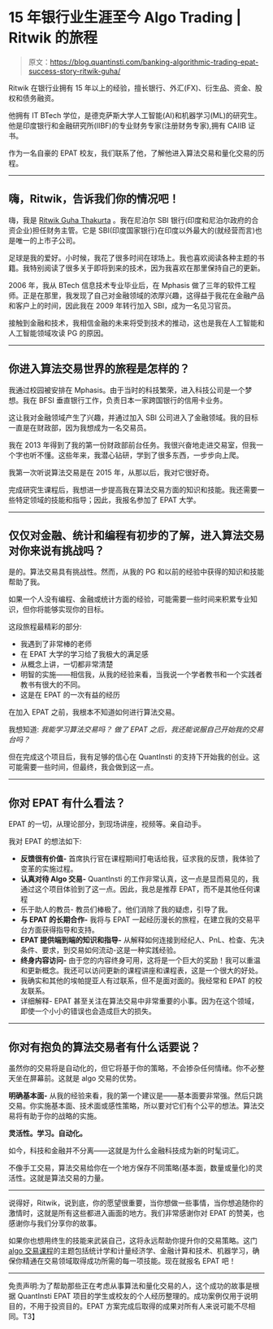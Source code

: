 # 15 年银行业生涯至今 Algo Trading | Ritwik 的旅程

> 原文：<https://blog.quantinsti.com/banking-algorithmic-trading-epat-success-story-ritwik-guha/>

Ritwik 在银行业拥有 15 年以上的经验，擅长银行、外汇(FX)、衍生品、资金、股权和债务融资。

他拥有 IT BTech 学位，是德克萨斯大学人工智能(AI)和机器学习(ML)的研究生。他是印度银行和金融研究所(IIBF)的专业财务专家(注册财务专家),拥有 CAIIB 证书。

作为一名自豪的 EPAT 校友，我们联系了他，了解他进入算法交易和量化交易的历程。

* * *

## 嗨，Ritwik，告诉我们你的情况吧！

嗨，我是 [Ritwik Guha Thakurta](https://www.linkedin.com/in/ritwik-guhathakurta-5a0aa27/) 。我在尼泊尔 SBI 银行(印度和尼泊尔政府的合资企业)担任财务主管。它是 SBI(印度国家银行)在印度以外最大的(就经营而言)也是唯一的上市子公司。

足球是我的爱好。小时候，我花了很多时间在球场上。我也喜欢阅读各种主题的书籍。我特别阅读了很多关于即将到来的技术，因为我喜欢在那里保持自己的更新。

2006 年，我从 BTech 信息技术专业毕业后，在 Mphasis 做了三年的软件工程师。正是在那里，我发现了自己对金融领域的浓厚兴趣，这得益于我花在金融产品和客户上的时间，因此我在 2009 年转行加入 SBI，成为一名见习官员。

接触到金融和技术，我相信金融的未来将受到技术的推动，这也是我在人工智能和人工智能领域攻读 PG 的原因。

* * *

## 你进入算法交易世界的旅程是怎样的？

我通过校园被安排在 Mphasis。由于当时的科技繁荣，进入科技公司是一个梦想。我在 BFSI 垂直银行工作，负责日本一家跨国银行的信用卡业务。

这让我对金融领域产生了兴趣，并通过加入 SBI 公司进入了金融领域。我的目标一直是在财政部，因为我想成为一名交易员。

我在 2013 年得到了我的第一份财政部前台任务。我很兴奋地走进交易室，但我一个字也听不懂。这些年来，我潜心钻研，学到了很多东西，一步步向上爬。

我第一次听说算法交易是在 2015 年，从那以后，我对它很好奇。

完成研究生课程后，我想进一步提高我在算法交易方面的知识和技能。我还需要一些特定领域的技能和指导；因此，我报名参加了 EPAT 大学。

* * *

## 仅仅对金融、统计和编程有初步的了解，进入算法交易对你来说有挑战吗？

是的。算法交易具有挑战性。然而，从我的 PG 和以前的经验中获得的知识和技能帮助了我。

如果一个人没有编程、金融或统计方面的经验，可能需要一些时间来积累专业知识，但你将能够实现你的目标。

这段旅程最精彩的部分:

*   我遇到了非常棒的老师
*   在 EPAT 大学的学习给了我极大的满足感
*   从概念上讲，一切都非常清楚
*   明智的实施——相信我，从我的经验来看，当我说一个学者教书和一个实践者教书有很大的不同。
*   这是在 EPAT 的一次有益的经历

在加入 EPAT 之前，我根本不知道如何进行算法交易。

我想知道:
*我能学习算法交易吗？*
*做了 EPAT 之后，我还能说服自己开始我的交易台吗？*

但在完成这个项目后，我有足够的信心在 QuantInsti 的支持下开始我的创业。这可能需要一些时间，但最终，我会做到这一点。

* * *

## 你对 EPAT 有什么看法？

EPAT 的一切，从理论部分，到现场讲座，视频等。亲自动手。

我对 EPAT 的想法如下:

*   **反馈很有价值-** 首席执行官在课程期间打电话给我，征求我的反馈，我体验了变革的实施过程。
*   **认真对待 Algo 交易-** QuantInsti 的工作非常认真，这一点是显而易见的，我通过这个项目体验到了这一点。因此，我总是推荐 EPAT，而不是其他任何课程
*   乐于助人的教员- 教员们棒极了。他们消除了我的疑虑，引导了我。
*   **与 EPAT 的长期合作-** 我将与 EPAT 一起经历漫长的旅程，在建立我的交易平台方面获得指导和支持。
*   **EPAT 提供端到端的知识和指导-** 从解释如何连接到经纪人、PnL、检查、先决条件、要求，到交易如何流动-这是一种实践经验。
*   **终身内容访问-** 由于您的内容终身可用，这将是一个巨大的奖励！我可以重温和更新概念。我还可以访问更新的课程讲座和课程表，这是一个很大的好处。
*   我确实和其他的埃帕提亚人有过联系，但不是面对面的。我经常和 EPAT 的校友联系。
*   详细解释- EPAT 甚至关注在算法交易中非常重要的小事。因为在这个领域，即使一个小小的错误也会造成巨大的损失。

* * *

## 你对有抱负的算法交易者有什么话要说？

虽然你的交易将是自动化的，但它将基于你的策略，不会掺杂任何情绪。你不必整天坐在屏幕前。这就是 algo 交易的优势。

**明确基本面-** 从我的经验来看，我的第一个建议是——基本面要非常强。然后只跳交易。你实施基本面、技术面或感性策略，所以要对它们有个公平的想法。算法交易将有助于你的战略的实施。

**灵活性。学习。自动化。**

如今，科技和金融并不分离——这就是为什么金融科技成为新的时髦词汇。

不像手工交易，算法交易给你在一个地方保存不同策略(基本面，数量或量化)的灵活性。这就是算法交易的力量。

* * *

说得好，Ritwik，说到底，你的愿望很重要，当你想做一些事情，当你想追随你的激情时，这就是所有这些都进入画面的地方。我们非常感谢你对 EPAT 的赞美，也感谢你与我们分享你的故事。

如果你也想用终生的技能来武装自己，这将永远帮助你提升你的交易策略。这门 [algo 交易课程](https://www.quantinsti.com/epat)的主题包括统计学和计量经济学、金融计算和技术、机器学习，确保你精通在交易领域取得成功所需的每一项技能。现在就报名 EPAT 吧！

* * *

免责声明:为了帮助那些正在考虑从事算法和量化交易的人，这个成功的故事是根据 QuantInsti EPAT 项目的学生或校友的个人经历整理的。成功案例仅用于说明目的，不用于投资目的。EPAT 方案完成后取得的成果对所有人来说可能不尽相同。T3】